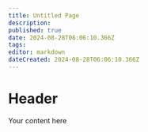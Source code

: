 ```yaml
---
title: Untitled Page
description: 
published: true
date: 2024-08-28T06:06:10.366Z
tags: 
editor: markdown
dateCreated: 2024-08-28T06:06:10.366Z
---
```


# Header
Your content here